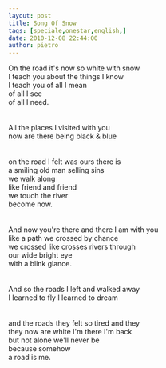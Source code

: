 ```yaml
---
layout: post
title: Song Of Snow
tags: [speciale,onestar,english,]
date: 2010-12-08 22:44:00
author: pietro
---
```

On the road it's now so white with snow<br/>I teach you about the things I know<br/>I teach you of all I mean<br/>of all I see <br/>of all I need.<br/><br/><br/>All the places I visited with you<br/>now are there being black &amp; blue<br/><br/><br/>on the road I felt was ours there is<br/>a smiling old man selling sins<br/>we walk along<br/>like friend and friend<br/>we touch the river<br/>become now.<br/><br/><br/>And now you're there and there I am with you  <br/>like a path we crossed by chance<br/>we crossed like crosses rivers through<br/>our wide bright eye<br/>with a blink glance.<br/><br/><br/>And so the roads I left and walked away<br/>I learned to fly I learned to dream<br/><br/><br/>and the roads they felt so tired and they<br/>they now are white I'm there I'm back<br/>but not alone we'll never be<br/>because somehow<br/>a road is me.<br/>
